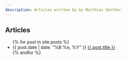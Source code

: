 ```yaml
---
description: Articles written by by Matthias Günther.
---
```


## Articles

<div class="related">
  <ul>
    {% for post in site.posts %}
    <li>
    <span>{{ post.date | date: "%B %e, %Y" }}</span> <a href="{{ post.url }}">{{ post.title }}</a>
    </li>
    {% endfor %}
  </ul>
</div>

